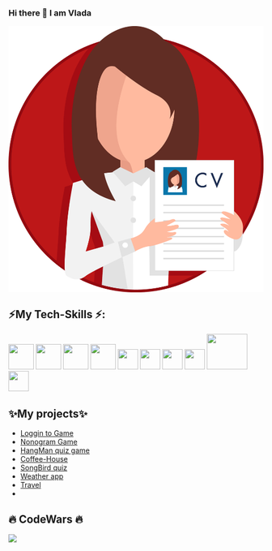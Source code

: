 ### Hi there 👋 I am Vlada
<a target="_blank" href="https://vlaru.github.io/rsschool-cv/"><img src="./cv_PNG1.png" style="display: block; margin: 0 auto;"></a>

<div>
  <h2> ⚡My Tech-Skills ⚡:</h2>
    <div background-color=#f03c15>
      <img src="https://cdn.iconscout.com/icon/free/png-256/free-html-59-225995.png?f=webp&w=256" width=50 height=50>
      <img src="https://cdn.iconscout.com/icon/free/png-256/free-css-38-226095.png?f=webp&w=256" width=50 height=50>
      <img src="https://cdn.iconscout.com/icon/free/png-256/free-node-6-226036.png?f=webp&w=256" width=50 height=50>
      <img src='https://cdn.iconscout.com/icon/free/png-256/free-javascript-2038874-1720087.png?f=webp&w=256' width=50 height=50>
      <img src="https://cdn.iconscout.com/icon/free/png-256/free-react-4-1175110.png?f=webp&w=256" width=40 height=40>
      <img src='https://cdn.iconscout.com/icon/free/png-256/free-typescript-3629120-3030260.png?f=webp&w=256' width=40 height=40>
      <img src="https://cdn.iconscout.com/icon/free/png-256/free-git-17-1175218.png?f=webp&w=256" width=40 height=40>
      <img src="https://cdn.iconscout.com/icon/free/png-256/free-github-163-761603.png?f=webp&w=256" width=40 height=40>
      <img src="https://cdn.iconscout.com/icon/free/png-256/free-webpack-2-1174981.png?f=webp&w=256"width=80 height=70>
      <img src="https://cdn.iconscout.com/icon/free/png-256/free-visual-studio-code-3251603-2724650.png?f=webp&w=256" width=40 height=40>
    </div>
</div>
<div>
  <h2>✨My projects✨</h2>
  <ul>
    <li><a href='https://rolling-scopes-school.github.io/vlaru-JSFE2023Q4/rss-puzzle/#start-page' target='_blank'>Loggin to Game</a></li>
    <li><a href='https://rolling-scopes-school.github.io/vlaru-JSFE2023Q4/nonogram/' target='_blank'>Nonogram Game</a></li>
    <li><a href='https://rolling-scopes-school.github.io/vlaru-JSFE2023Q4/hangman/index.html' target='_blank'>HangMan quiz game</a></li>
    <li><a href='https://rolling-scopes-school.github.io/coffee-house/vlaru/coffee-house/pages/home/index.html' target='_blank'>Coffee-House</a></li>
    <li><a href='https://rolling-scopes-school.github.io/vlaru-JSFE2022Q3/songbird/quiz.html' target='_blank'>SongBird quiz</a></li>
    <li><a href='https://vermillion-souffle-27bbf8.netlify.app/?city=Trzebnica#' target='_blank'>Weather app</a></li>
    <li><a href='https://vlaru.github.io/Travel/' target='_blank'>Travel</a></li>
    <li><a href='https://vlaru.github.io/Travel/](https://rolling-scopes-school.github.io/vlaru-JSFE2022Q3/online-zoo/pages/main/main.html)' target='_blank'></a></li>
  </ul>
</div>
<div>
  <h2>🔥 CodeWars 🔥</h2>
  <img src="https://www.codewars.com/users/rsschool_f7813bcb0ffb871c/badges/large" >
</div>

<!--
**VlaRu/VlaRu** is a ✨ _special_ ✨ repository because its `README.md` (this file) appears on your GitHub profile.

Here are some ideas to get you started:

- 🔭 I’m currently working on ...
- 🌱 I’m currently learning ...
- 👯 I’m looking to collaborate on ...
- 🤔 I’m looking for help with ...
- 💬 Ask me about ...
- 📫 How to reach me: ...
- 😄 Pronouns: ...
- ⚡ Fun fact: ...
-->
